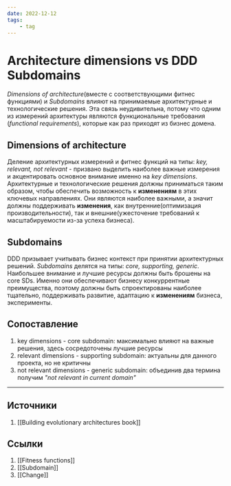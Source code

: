 ```yaml
---
date: 2022-12-12
tags:
    - tag
---
```

# Architecture dimensions vs DDD Subdomains

*Dimensions of architecture*(вместе с соответствующими фитнес функциями) и *Subdomains* влияют на принимаемые архитектурные и технологические решения. Эта связь неудивительна, потому что одним из измерений архитектуры являются функциональные требования (*functional requirements*), которые как раз приходят из бизнес домена.

## Dimensions of architecture

Деление архитектурных измерений и фитнес функций на типы: *key, relevant, not relevant* - призвано выделить наиболее важные измерения и акцентировать основное внимание именно на *key dimensions*. Архитектурные и технологические решения должны приниматься таким образом, чтобы обеспечить возможность к **изменениям** в этих ключевых направлениях. Они являются наиболее важными, а значит должны поддерживать **изменения**, как внутренние(оптимизация производительности), так и внешние(ужесточение требований к масштабируемости из-за успеха бизнеса).

## Subdomains

DDD призывает учитывать бизнес контекст при принятии архитектурных решений. *Subdomains* делятся на типы: *core, supporting, generic*. Наибольшее внимание и лучшие ресурсы должны быть брошены на core SDs. Именно они обеспечивают бизнесу конкуррентные преимущества, поэтому должны быть спроектированы наиболее тщательно, поддерживать развитие, адаптацию к **изменениям** бизнеса, эксперименты.

## Сопоставление

1. key dimensions - core subdomain: максимально влияют на важные решения, здесь сосредоточены лучшие ресурсы
1. relevant dimensions - supporting subdomain: актуальны для данного проекта, но не критичны
1. not relevant dimensions - generic subdomain: объединив два термина получим *"not relevant in current domain"*

---

## Источники

1. [[Building evolutionary architectures book]]

## Ссылки

1. [[Fitness functions]]
1. [[Subdomain]]
1. [[Change]]

